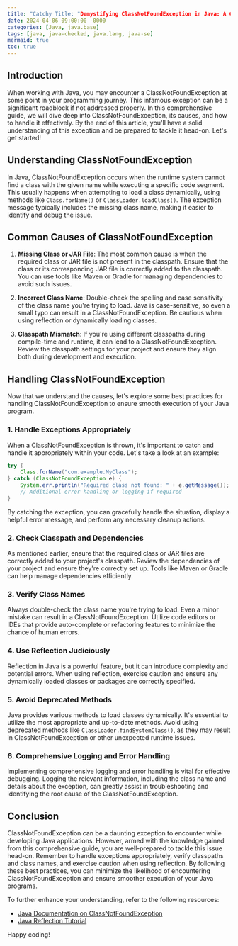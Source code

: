 ```yaml
---
title: "Catchy Title: "Demystifying ClassNotFoundException in Java: A Comprehensive Guide""
date: 2024-04-06 09:00:00 -0000
categories: [Java, java.base]
tags: [java, java-checked, java.lang, java-se]
mermaid: true
toc: true
---
```



## Introduction

When working with Java, you may encounter a ClassNotFoundException at some point in your programming journey. This infamous exception can be a significant roadblock if not addressed properly. In this comprehensive guide, we will dive deep into ClassNotFoundException, its causes, and how to handle it effectively. By the end of this article, you'll have a solid understanding of this exception and be prepared to tackle it head-on. Let's get started!

## Understanding ClassNotFoundException

In Java, ClassNotFoundException occurs when the runtime system cannot find a class with the given name while executing a specific code segment. This usually happens when attempting to load a class dynamically, using methods like `Class.forName()` or `ClassLoader.loadClass()`. The exception message typically includes the missing class name, making it easier to identify and debug the issue.

## Common Causes of ClassNotFoundException

1. **Missing Class or JAR File**: The most common cause is when the required class or JAR file is not present in the classpath. Ensure that the class or its corresponding JAR file is correctly added to the classpath. You can use tools like Maven or Gradle for managing dependencies to avoid such issues.

2. **Incorrect Class Name**: Double-check the spelling and case sensitivity of the class name you're trying to load. Java is case-sensitive, so even a small typo can result in a ClassNotFoundException. Be cautious when using reflection or dynamically loading classes.

3. **Classpath Mismatch**: If you're using different classpaths during compile-time and runtime, it can lead to a ClassNotFoundException. Review the classpath settings for your project and ensure they align both during development and execution.

## Handling ClassNotFoundException

Now that we understand the causes, let's explore some best practices for handling ClassNotFoundException to ensure smooth execution of your Java program.

### 1. Handle Exceptions Appropriately

When a ClassNotFoundException is thrown, it's important to catch and handle it appropriately within your code. Let's take a look at an example:

```java
try {
    Class.forName("com.example.MyClass");
} catch (ClassNotFoundException e) {
    System.err.println("Required class not found: " + e.getMessage());
    // Additional error handling or logging if required
}
```

By catching the exception, you can gracefully handle the situation, display a helpful error message, and perform any necessary cleanup actions.

### 2. Check Classpath and Dependencies

As mentioned earlier, ensure that the required class or JAR files are correctly added to your project's classpath. Review the dependencies of your project and ensure they're correctly set up. Tools like Maven or Gradle can help manage dependencies efficiently.

### 3. Verify Class Names

Always double-check the class name you're trying to load. Even a minor mistake can result in a ClassNotFoundException. Utilize code editors or IDEs that provide auto-complete or refactoring features to minimize the chance of human errors.

### 4. Use Reflection Judiciously

Reflection in Java is a powerful feature, but it can introduce complexity and potential errors. When using reflection, exercise caution and ensure any dynamically loaded classes or packages are correctly specified.

### 5. Avoid Deprecated Methods

Java provides various methods to load classes dynamically. It's essential to utilize the most appropriate and up-to-date methods. Avoid using deprecated methods like `ClassLoader.findSystemClass()`, as they may result in ClassNotFoundException or other unexpected runtime issues.

### 6. Comprehensive Logging and Error Handling

Implementing comprehensive logging and error handling is vital for effective debugging. Logging the relevant information, including the class name and details about the exception, can greatly assist in troubleshooting and identifying the root cause of the ClassNotFoundException.

## Conclusion

ClassNotFoundException can be a daunting exception to encounter while developing Java applications. However, armed with the knowledge gained from this comprehensive guide, you are well-prepared to tackle this issue head-on. Remember to handle exceptions appropriately, verify classpaths and class names, and exercise caution when using reflection. By following these best practices, you can minimize the likelihood of encountering ClassNotFoundException and ensure smoother execution of your Java programs.

To further enhance your understanding, refer to the following resources:

- [Java Documentation on ClassNotFoundException](https://docs.oracle.com/en/java/javase/14/docs/api/java.base/java/lang/ClassNotFoundException.html)
- [Java Reflection Tutorial](https://docs.oracle.com/javase/tutorial/reflect/index.html)

Happy coding!